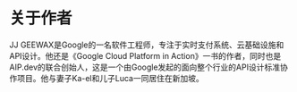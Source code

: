 # 关于作者

JJ GEEWAX是Google的一名软件工程师，专注于实时支付系统、云基础设施和API设计。他还是《Google Cloud Platform in Action》一书的作者，同时也是AIP.dev的联合创始人，这是一个由Google发起的面向整个行业的API设计标准协作项目。他与妻子Ka-el和儿子Luca一同居住在新加坡。